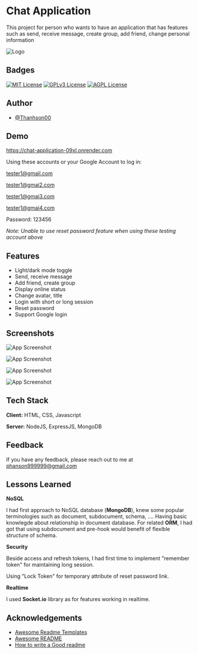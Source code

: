 
# Chat Application

This project for person who wants to have an application that has features such as send, receive message, create group, add friend, change personal information


![Logo](https://th.bing.com/th/id/R.37cbc9c5d75e85b4056dbccae52292d4?rik=VRUX8s5rCP6a9g&riu=http%3a%2f%2fchatvia-light.vue.themesbrand.com%2fimg%2flogo-dark.37cbc9c5.png&ehk=lwh%2bhezx4O4UyZxEOxg%2bAbjfWZItc8XmSmc0lgJWjEw%3d&risl=&pid=ImgRaw&r=0)


## Badges

[![MIT License](https://img.shields.io/badge/License-MIT-green.svg)](https://choosealicense.com/licenses/mit/)
[![GPLv3 License](https://img.shields.io/badge/License-GPL%20v3-yellow.svg)](https://opensource.org/licenses/)
[![AGPL License](https://img.shields.io/badge/license-AGPL-blue.svg)](http://www.gnu.org/licenses/agpl-3.0)


## Author

- [@Thanhson00](https://github.com/ThanhSon00)


## Demo

https://chat-application-09xl.onrender.com

Using these accounts or your Google Account to log in:

tester1@gmail.com

tester1@gmai2.com

tester1@gmai3.com

tester1@gmai4.com

Password: 123456

_Note: Unable to use reset password feature when using these testing account above_

## Features

- Light/dark mode toggle
- Send, receive message
- Add friend, create group
- Display online status
- Change avatar, title
- Login with short or long session
- Reset password
- Support Google login



## Screenshots

![App Screenshot](https://res.cloudinary.com/dfnm6sooi/image/upload/f_auto,q_auto/zbxjcwdur3ohdze5jsvc)

![App Screenshot](https://res.cloudinary.com/dfnm6sooi/image/upload/f_auto,q_auto/grkvfjlv3p4xgn9qt9wp)

![App Screenshot](https://res.cloudinary.com/dfnm6sooi/image/upload/f_auto,q_auto/boqjutpshxhb6f7hghsd)

![App Screenshot](https://res.cloudinary.com/dfnm6sooi/image/upload/f_auto,q_auto/saeoa4yfl7rdmprdrsrg)





## Tech Stack

**Client:** HTML, CSS, Javascript

**Server:** NodeJS, ExpressJS, MongoDB


## Feedback

If you have any feedback, please reach out to me at phanson999999@gmail.com


## Lessons Learned
**NoSQL**

I had first approach to NoSQL database (**MongoDB**), knew some popular terminologies such as document, subdocument, schema, .... Having basic knowlegde about relationship in document database. For related **ORM**, I had got that using subdocument and pre-hook would benefit of flexible structure of schema.

**Security**

Beside access and refresh tokens, I had first time to implement "remember token" for maintaining long session. 

Using "Lock Token" for temporary attribute of reset password link.

**Realtime**

I used **Socket.io** library as for features working in realtime.   

## Acknowledgements

 - [Awesome Readme Templates](https://awesomeopensource.com/project/elangosundar/awesome-README-templates)
 - [Awesome README](https://github.com/matiassingers/awesome-readme)
 - [How to write a Good readme](https://bulldogjob.com/news/449-how-to-write-a-good-readme-for-your-github-project)

